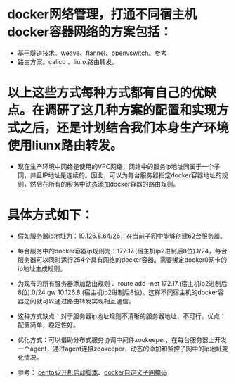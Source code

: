 # docker网络管理，打通不同宿主机docker容器网络的方案包括：
* 基于隧道技术。weave、flannel、[openvswitch](http://lpyyn.iteye.com/blog/2308714)。[参考](http://blog.liuker.cn/index.php/docker/30.html)
* 路由方案。calico 、liunx路由转发。
# 以上这些方式每种方式都有自己的优缺点。在调研了这几种方案的配置和实现方式之后，还是计划结合我们本身生产环境使用liunx路由转发。
* 现在生产环境中网络是使用的VPC网络，网络中的服务ip地址同属于一个子网，并且IP地址是连续的。因此，可以为每台服务器指定docker容器地址的规则，然后在所有的服务中动态添加docker容器的路由规则。    
# 具体方式如下：
* 假如服务器ip地址为：10.126.8.64/26，在当前子网中能够创建62台服务器。
* 每台服务中的docker容器ip规则为：172.17.(宿主机ip2进制后8位).1/24，每台服务器可以同时运行254个具有网络的docker容器。需要绑定docker0网卡的ip地址生成规则。
* 为现有的所有服务器添加路由规则： route add -net 172.17.(宿主机ip2进制后8位).0/24 gw 10.126.8.(宿主机ip2进制后8位)。这样不同宿主机的docker容器之间就可以通过路由转发实现相互通信。
* 这种方式缺点：对于服务器ip地址规则不清晰的服务器地址，不可行。优点：配置简单，稳定性好。
* 优化方式：可以借助分布式服务协调中间件zookeeper，在每台服务器上开发一个agent，通过agent连接zookeeper，动态的添加和监控子网中的ip地址变化情况。

* 参考： [centos7开机启动脚本](http://www.asni.cn/1425)、[docker自定义子网掩码](http://wiki.jikexueyuan.com/project/docker-technology-and-combat/docker0.html)
